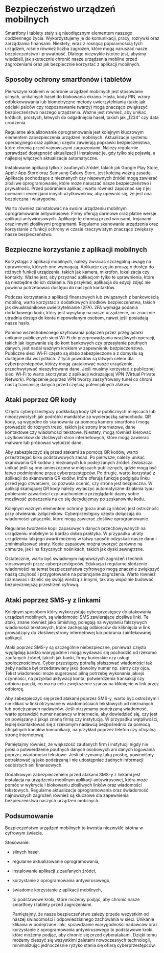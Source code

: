 # Bezpieczeństwo urządzeń mobilnych

Smartfony i tablety stały się nieodłącznym elementem naszego codziennego życia. Wykorzystujemy je do komunikacji, pracy, rozrywki oraz zarządzania finansami. Niestety, wraz z rosnącą popularnością tych urządzeń, rośnie również liczba zagrożeń, które mogą naruszać nasze bezpieczeństwo i prywatność. Dlatego niezwykle istotne jest, abyśmy wiedzieli, jak skutecznie chronić nasze urządzenia mobilne przed zagrożeniami oraz jak bezpiecznie korzystać z aplikacji mobilnych.

## Sposoby ochrony smartfonów i tabletów

Pierwszym krokiem w ochronie urządzeń mobilnych jest stosowanie silnych, unikalnych haseł do blokowania ekranu. Hasła, kody PIN, wzory odblokowywania lub biometryczne metody uwierzytelniania (takie jak odciski palców czy rozpoznawanie twarzy) mogą znacząco zwiększyć bezpieczeństwo naszego urządzenia. Ważne jest również, aby unikać krótkich, prostych, łatwych do odgadnięcia haseł, takich jak „1234” czy data urodzenia.

Regularne aktualizowanie oprogramowania jest kolejnym kluczowym elementem zabezpieczenia urządzeń mobilnych. Aktualizacje systemu operacyjnego oraz aplikacji często zawierają poprawki bezpieczeństwa, które chronią przed najnowszymi zagrożeniami. Należy regularnie sprawdzać dostępność aktualizacji i instalować je, gdy tylko się pojawią, a najlepiej włączych aktualizacje automatyczne.

Instalowanie aplikacji tylko z zaufanych źródeł, takich jak Google Play Store, Apple App Store oraz Samsung Galaxy Store, jest kolejną ważną zasadą. Aplikacje pochodzące z nieznanych czy niepewnych źródeł mogą zawierać złośliwe oprogramowanie, które może naruszać nasze bezpieczeństwo i prywatność. Przed pobraniem aplikacji warto również zapoznać się z jej ocenami i recenzjami innych użytkowników, aby upewnić się, że jest ona bezpieczna i wiarygodna.

Warto również zainstalować na swoim urządzeniu mobilnym oprogramowanie antywirusowe. Firmy oferują darmowe oraz płatne wersje aplikacji antywirusowych. Aplikacje te chronią przed wirusami, trojanami oraz innymi złośliwymi programami. Regularne skanowanie urządzenia oraz korzystanie z funkcji ochrony w czasie rzeczywistym znacząco zwiększy nasze bezpieczeństwo.

## Bezpieczne korzystanie z aplikacji mobilnych

Korzystając z aplikacji mobilnych, należy zwracać szczególną uwagę na uprawnienia, których one wymagają. Aplikacje często proszą o dostęp do różnych funkcji urządzenia, takich jak kamera, mikrofon, lokalizacja czy kontakty. Ważne jest, aby przyznać aplikacjom tylko te uprawnienia, które są niezbędne do ich działania. Na przykład, aplikacja do edycji zdjęć nie powinna potrzebować dostępu do naszych kontaktów.

Podczas korzystania z aplikacji finansowych lub związanych z bankowością mobilną, warto korzystać z dodatkowych środków bezpieczeństwa, takich jak dwuskładnikowe uwierzytelnianie (2FA). 2FA wymaga podania dodatkowego kodu, który jest wysyłany na nasze urządzenie, co znacznie utrudnia dostęp do konta niepowołanym osobom, nawet jeśli posiadają nasze hasło.

Pomimo wszechobecnego szyfrowania połączeń przez przeglądarki unikanie publicznych sieci Wi-Fi do przeprowadzania wrażliwych operacji, takich jak logowanie się do kont bankowych czy przesyłanie poufnych danych, jest nadal ważnym krokiem w zapewnieniu bezpieczeństwa. Publiczne sieci Wi-Fi często są słabo zabezpieczone a z domysłu są dostępne dla wszystkich. Z tych powodów są łatwym celem dla cyberprzestępców, którzy mogą zaatakować nasze urządzenie, przechwytywać nieszyfrowane dane. Jeśli musimy korzystać z publicznej sieci Wi-Fi to warto skorzystać z aplikacji wdrażającej VPN (Virtual Private Network). Połączenie poprzez VPN tworzy zaszyfrowany tunel co chroni naszą transmisję danych przed częścią potencjalnych ataków.

## Ataki poprzez QR kody

Często cyberprzestępcy podkładają kody QR w publicznych miejscach lub nieoczywistych jak podróbki mandatów za wycieraczką samochodu. QR kody, są wygodne do skanowania za pomocą kamery smartfona i mogą prowadzić do różnych treści, takich jak strony internetowe, dane kontaktowe czy wiadomości tekstowe. Niestety, mogą również kierować użytkowników do złośliwych stron internetowych, które mogą zawierać malware lub próbować wyłudzić dane.

Aby zabezpieczyć się przed atakami za pomocą QR kodów, warto przestrzegać kilku podstawowych zasad. Po pierwsze, należy unikać skanowania QR kodów z nieznanych lub podejrzanych źródeł. Zwłaszcza unikać jeśli są one umieszczone w miejscach publicznych, gdzie mogą być łatwo podmienione przez cyberprzestępców. Po drugie, warto korzystać z aplikacji do skanowania QR kodów, które oferują funkcje podglądu linku przed jego otwarciem, co pozwala ocenić, czy strona jest bezpieczna. W aplikcji skanującej QR kody należy wyłaczyc automatyczne działania typu pobieranie zawartości czy uruchomienie przeglądarki dajmy sobie mozliwość zobaczenia na co się decydujemuy po zeskanowniu kodu.

Kolejnym ważnym elementem ochrony (poza analizą linków) jest ostrożność przy otwieraniu załączników. Cyberprzestępcy często dołączają do wiadomości załączniki, które mogą zawierać złośliwe oprogramowanie.

Regularne tworzenie kopii zapasowych danych przechowywanych na urządzeniu mobilnym to bardzo dobra praktyka. W przypadku utraty urządzenia lub jego awarii możemy w łatwy sposób odzyskać nasze dane i zminimalizować straty. Kopie zapasowe można tworzyć zarówno na chmurze, jak i na fizycznych nośnikach, takich jak dyski zewnętrzne.

Ostatecznie, warto być świadomym najnowszych zagrożeń i technik stosowanych przez cyberprzestępców. Edukacja i regularne śledzenie wiadomości na temat bezpieczeństwa cyfrowego mogą znacznie zwiększyć naszą czujność i przygotowanie na potencjalne zagrożenia. Warto również rozmawiać i  dzielić się swoją wiedzą z innymi, tak aby wspólnie budować bezpieczniejszą przestrzeń cyfrową.

## Ataki poprzez SMS-y z linkami

Kolejnym sposobem który wykorzystują cyberprzestępcy do atakowania urządzeń mobilnych, są wiadomości SMS zawierające złośliwe linki. Te ataki, znane również jako Smishing, polegają na wysyłaniu fałszywych wiadomości tekstowych, które zachęcają odbiorców do kliknięcia w link prowadzący do złośliwej strony internetowej lub pobrania zainfekowanej aplikacji.

Ataki poprzez SMS-y są szczególnie niebezpieczne, ponieważ często wyglądają bardzo wiarygodnie i mogą wydawać się pochodzić od rzekomo zaufanych źródeł, takich jak banki, firmy kurierskie czy usługi społecznościowe. Cyber przestępcy potrafią sfałszować wiadomości tak żeby nadaca był przedstawiany jako dowolny numer np. sietry czy ojca.  Tekst wiadomości może sugerować pilną potrzebę wykonania jakiejś czynności, na przykład aktywacji konta, potwierdzenia transakcji czy odbioru paczki, co ma na celu zwiększenie szansy na kliknięcie w link przez odbiorcę.

Aby zabezpieczyć się przed atakami poprzez SMS-y, warto być ostrożnym i nie klikać w linki otrzymane w wiadomościach tekstowych od nieznanych lub podejrzanych nadawców. Jeśli otrzymamy podejrzaną wiadomość, warto sprawdzić numer nadawcy w internecie, aby dowiedzieć się, czy jest on powiązany z jakąś znaną firmą czy instytucją. W przypadku wątpliwości, lepiej skontaktować się z rzekomym nadawcą bezpośrednio za pomocą oficjalnych kanałów komunikacji, na przykład poprzez telefon czy oficjalną stronę internetową.

Pamiętajmy również, że większość zaufanych firm i instytucji nigdy nie prosi o potwierdzenie poufnych danych osobowych ani danych logowania poprzez wiadomości tekstowe. Jeśli otrzymamy taką prośbę, powinniśmy potraktować ją jako podejrzaną i nie udostępniać żadnych informacji osobistych ani finansowych.

Dodatkowym zabezpieczeniem przed atakami SMS-y z linkami jest instalacja na urządzeniu mobilnym aplikacji antywirusowej, która może pomóc w wykryciu i blokowaniu złośliwych linków oraz wiadomości tekstowych. Regularne aktualizacje oprogramowania oraz świadomość najnowszych zagrożeń również są kluczowe dla zapewnienia bezpieczeństwa naszych urządzeń mobilnych.

## Podsumowanie

Bezpieczeństwo urządzeń mobilnych to kwestia niezwykle istotna w cyfrowym świecie.

Stosowanie:

* silnych haseł,
* regularne aktualizowanie oprogramowania,
* instalowanie aplikacji z zaufanych źródeł,
* korzystanie z oprogramowania antywirusowego,
* świadome korzystanie z aplikacji mobilnych,

  to podstawowe kroki, które możemy podjąć, aby chronić nasze smartfony i tablety przed zagrożeniami. 
  
  Pamiętajmy, że nasze bezpieczeństwo zależy przede wszystkim od naszej świadomości i odpowiedzialnego zachowania w sieci. Unikanie klikania w podejrzane linki, sprawdzanie wiarygodności nadawców oraz korzystanie z oprogramowania antywirusowego to podstawowe kroki, które możemy podjąć, aby chronić się przed cyberatakami. Dzięki temu możemy cieszyć się wszystkimi zaletami nowoczesnych technologii, minimalizując jednocześnie ryzyko stania się ofiarą cyberprzestępców.
